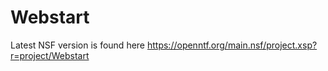 # Webstart

Latest NSF version is found here
https://openntf.org/main.nsf/project.xsp?r=project/Webstart
